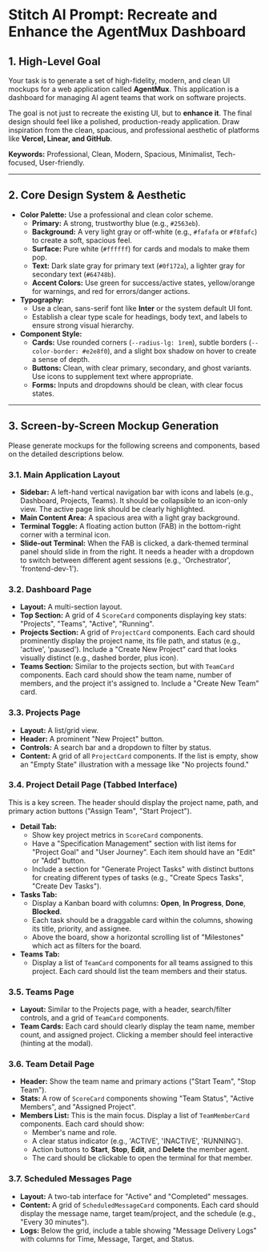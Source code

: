 # Stitch AI Prompt: Recreate and Enhance the AgentMux Dashboard

## 1. High-Level Goal

Your task is to generate a set of high-fidelity, modern, and clean UI mockups for a web application called **AgentMux**. This application is a dashboard for managing AI agent teams that work on software projects.

The goal is not just to recreate the existing UI, but to **enhance it**. The final design should feel like a polished, production-ready application. Draw inspiration from the clean, spacious, and professional aesthetic of platforms like **Vercel, Linear, and GitHub**.

**Keywords:** Professional, Clean, Modern, Spacious, Minimalist, Tech-focused, User-friendly.

---

## 2. Core Design System & Aesthetic

-   **Color Palette:** Use a professional and clean color scheme.
    -   **Primary:** A strong, trustworthy blue (e.g., `#2563eb`).
    -   **Background:** A very light gray or off-white (e.g., `#fafafa` or `#f8fafc`) to create a soft, spacious feel.
    -   **Surface:** Pure white (`#ffffff`) for cards and modals to make them pop.
    -   **Text:** Dark slate gray for primary text (`#0f172a`), a lighter gray for secondary text (`#64748b`).
    -   **Accent Colors:** Use green for success/active states, yellow/orange for warnings, and red for errors/danger actions.
-   **Typography:**
    -   Use a clean, sans-serif font like **Inter** or the system default UI font.
    -   Establish a clear type scale for headings, body text, and labels to ensure strong visual hierarchy.
-   **Component Style:**
    -   **Cards:** Use rounded corners (`--radius-lg: 1rem`), subtle borders (`--color-border: #e2e8f0`), and a slight box shadow on hover to create a sense of depth.
    -   **Buttons:** Clean, with clear primary, secondary, and ghost variants. Use icons to supplement text where appropriate.
    -   **Forms:** Inputs and dropdowns should be clean, with clear focus states.

---

## 3. Screen-by-Screen Mockup Generation

Please generate mockups for the following screens and components, based on the detailed descriptions below.

### 3.1. Main Application Layout

-   **Sidebar:** A left-hand vertical navigation bar with icons and labels (e.g., Dashboard, Projects, Teams). It should be collapsible to an icon-only view. The active page link should be clearly highlighted.
-   **Main Content Area:** A spacious area with a light gray background.
-   **Terminal Toggle:** A floating action button (FAB) in the bottom-right corner with a terminal icon.
-   **Slide-out Terminal:** When the FAB is clicked, a dark-themed terminal panel should slide in from the right. It needs a header with a dropdown to switch between different agent sessions (e.g., 'Orchestrator', 'frontend-dev-1').

### 3.2. Dashboard Page

-   **Layout:** A multi-section layout.
-   **Top Section:** A grid of 4 `ScoreCard` components displaying key stats: "Projects", "Teams", "Active", "Running".
-   **Projects Section:** A grid of `ProjectCard` components. Each card should prominently display the project name, its file path, and status (e.g., 'active', 'paused'). Include a "Create New Project" card that looks visually distinct (e.g., dashed border, plus icon).
-   **Teams Section:** Similar to the projects section, but with `TeamCard` components. Each card should show the team name, number of members, and the project it's assigned to. Include a "Create New Team" card.

### 3.3. Projects Page

-   **Layout:** A list/grid view.
-   **Header:** A prominent "New Project" button.
-   **Controls:** A search bar and a dropdown to filter by status.
-   **Content:** A grid of all `ProjectCard` components. If the list is empty, show an "Empty State" illustration with a message like "No projects found."

### 3.4. Project Detail Page (Tabbed Interface)

This is a key screen. The header should display the project name, path, and primary action buttons ("Assign Team", "Start Project").

-   **Detail Tab:**
    -   Show key project metrics in `ScoreCard` components.
    -   Have a "Specification Management" section with list items for "Project Goal" and "User Journey". Each item should have an "Edit" or "Add" button.
    -   Include a section for "Generate Project Tasks" with distinct buttons for creating different types of tasks (e.g., "Create Specs Tasks", "Create Dev Tasks").
-   **Tasks Tab:**
    -   Display a Kanban board with columns: **Open**, **In Progress**, **Done**, **Blocked**.
    -   Each task should be a draggable card within the columns, showing its title, priority, and assignee.
    -   Above the board, show a horizontal scrolling list of "Milestones" which act as filters for the board.
-   **Teams Tab:**
    -   Display a list of `TeamCard` components for all teams assigned to this project. Each card should list the team members and their status.

### 3.5. Teams Page

-   **Layout:** Similar to the Projects page, with a header, search/filter controls, and a grid of `TeamCard` components.
-   **Team Cards:** Each card should clearly display the team name, member count, and assigned project. Clicking a member should feel interactive (hinting at the modal).

### 3.6. Team Detail Page

-   **Header:** Show the team name and primary actions ("Start Team", "Stop Team").
-   **Stats:** A row of `ScoreCard` components showing "Team Status", "Active Members", and "Assigned Project".
-   **Members List:** This is the main focus. Display a list of `TeamMemberCard` components. Each card should show:
    -   Member's name and role.
    -   A clear status indicator (e.g., 'ACTIVE', 'INACTIVE', 'RUNNING').
    -   Action buttons to **Start**, **Stop**, **Edit**, and **Delete** the member agent.
    -   The card should be clickable to open the terminal for that member.

### 3.7. Scheduled Messages Page

-   **Layout:** A two-tab interface for "Active" and "Completed" messages.
-   **Content:** A grid of `ScheduledMessageCard` components. Each card should display the message name, target team/project, and the schedule (e.g., "Every 30 minutes").
-   **Logs:** Below the grid, include a table showing "Message Delivery Logs" with columns for Time, Message, Target, and Status.
